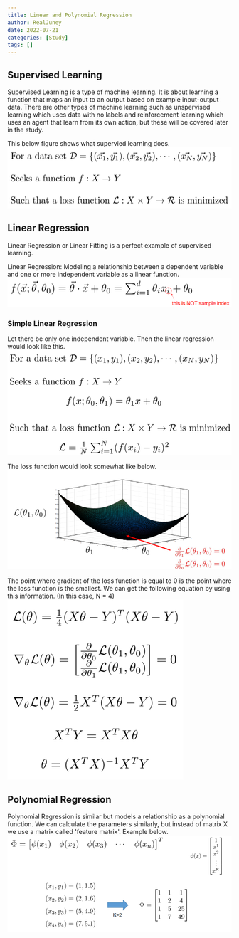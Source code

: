 ```yaml
---
title: Linear and Polynomial Regression
author: RealJuney
date: 2022-07-21
categories: [Study]
tags: []
---
```


## Supervised Learning

Supervised Learning is a type of machine learning. It is about learning a function that maps an input to an output based on example input-output data. There are other types of machine learning such as unspervised learning which uses data with no labels and reinforcement learning which uses an agent that learn from its own action, but these will be covered later in the study.

This below figure shows what supervied learning does.
![](/assets/img/regression/img1.png)

## Linear Regression

Linear Regression or Linear Fitting is a perfect example of supervised learning.

Linear Regression: Modeling a relationship between a dependent variable and one or more independent variable as a linear function.
![](/assets/img/regression/img2.png)

### Simple Linear Regression

Let there be only one independent variable. Then the linear regression would look like this.
![](/assets/img/regression/img3.png)

The loss function would look somewhat like below.
![](/assets/img/regression/img4.png)

The point where gradient of the loss function is equal to 0 is the point where the loss function is the smallest. We can get the following equation by using this information. (In this case, N = 4)
![](/assets/img/regression/img5.png)

## Polynomial Regression

Polynomial Regression is similar but models a relationship as a polynomial function.
We can calculate the parameters similarly, but instead of matrix X we use a matrix called 'feature matrix'. Example below.
![](/assets/img/regression/img6.png)

